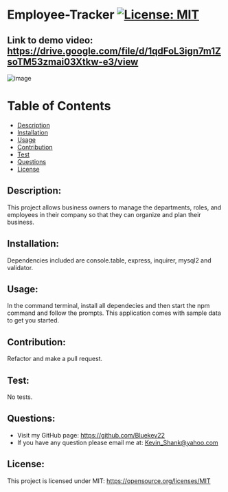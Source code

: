 # Employee-Tracker [![License: MIT](https://img.shields.io/badge/License-MIT-yellow.svg)](https://opensource.org/licenses/MIT)

## Link to demo video: https://drive.google.com/file/d/1qdFoL3ign7m1ZsoTM53zmai03Xtkw-e3/view

![image](https://user-images.githubusercontent.com/84198162/131265041-cb73b9e9-6d51-47f2-aa5b-22b594adf231.png)
  
# Table of Contents
  
- [Description](#description)
- [Installation](#installation)
- [Usage](#usage)
- [Contribution](#contribution)
- [Test](#test)
- [Questions](#questions)
- [License](#license)
  
## Description:
This project allows business owners to manage the departments, roles, and employees in their company so that they can organize and plan their business.
## Installation:
Dependencies included are console.table, express, inquirer, mysql2 and validator.
## Usage:
In the command terminal, install all dependecies and then start the npm command and follow the prompts. This application comes with sample data to get you started.
## Contribution:
Refactor and make a pull request.
## Test:
No tests.
## Questions:
- Visit my GitHub page: https://github.com/Bluekev22
- If you have any question please email me at: Kevin_Shank@yahoo.com
## License:
This project is licensed under MIT: https://opensource.org/licenses/MIT
